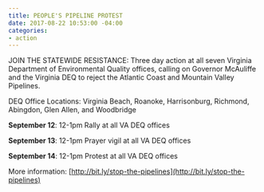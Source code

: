 ```yaml
---
title: PEOPLE'S PIPELINE PROTEST
date: 2017-08-22 10:53:00 -04:00
categories:
- action
---
```


JOIN THE STATEWIDE RESISTANCE: Three day action at all seven Virginia Department of Environmental Quality offices, calling on Governor McAuliffe and the Virginia DEQ to reject the Atlantic Coast and Mountain Valley Pipelines.

DEQ Office Locations: Virginia Beach, Roanoke, Harrisonburg, Richmond, Abingdon, Glen Allen, and Woodbridge

<span style="background color: #3BB9FF">**September 12**: 12-1pm Rally at all VA DEQ offices</span>

<span style="background color: #3BB9FF">**September 13**: 12-1pm Prayer vigil at all VA DEQ offices</span>

<span style="background color:#3BB9FF">**September 14**: 12-1pm Protest at all VA DEQ offices</span>

More information: [http://bit.ly/stop-the-pipelines](http://bit.ly/stop-the-pipelines)